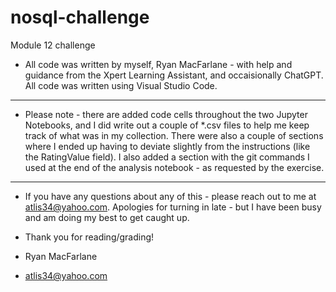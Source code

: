 # nosql-challenge
Module 12 challenge

- All code was written by myself, Ryan MacFarlane - with help and guidance from the Xpert Learning Assistant, and occaisionally ChatGPT.  All code was written using Visual Studio Code.

-------------------------------------------------------------------------------------------------------------------------------------

- Please note - there are added code cells throughout the two Jupyter Notebooks, and I did write out a couple of *.csv files to help me keep track of what was in my collection.  There were also a couple of sections where I ended up having to deviate slightly from the instructions (like the RatingValue field).  I also added a section with the git commands I used at the end of the analysis notebook - as requested by the exercise.

--------------------------------------------------------------------------------------------------------------------------------------

- If you have any questions about any of this - please reach out to me at atlis34@yahoo.com.  Apologies for turning in late - but I have been busy and am doing my best to get caught up.

- Thank you for reading/grading!

- Ryan MacFarlane
- atlis34@yahoo.com

